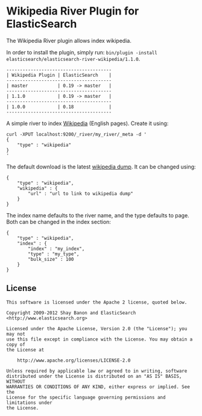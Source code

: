Wikipedia River Plugin for ElasticSearch
==================================

The Wikipedia River plugin allows index wikipedia.

In order to install the plugin, simply run: `bin/plugin -install elasticsearch/elasticsearch-river-wikipedia/1.1.0`.

    ---------------------------------------
    | Wikipedia Plugin | ElasticSearch    |
    ---------------------------------------
    | master           | 0.19 -> master   |
    ---------------------------------------
    | 1.1.0            | 0.19 -> master   |
    ---------------------------------------
    | 1.0.0            | 0.18             |
    ---------------------------------------

A simple river to index [Wikipedia](http://en.wikipedia.org) (English pages). Create it using:

	curl -XPUT localhost:9200/_river/my_river/_meta -d '
	{
	    "type" : "wikipedia"
	}
	'

The default download is the latest [wikipedia dump](http://download.wikimedia.org/enwiki/latest/enwiki-latest-pages-articles.xml.bz2). It can be changed using:

	{
	    "type" : "wikipedia",
	    "wikipedia" : {
	        "url" : "url to link to wikipedia dump"
	    }
	}

The index name defaults to the river name, and the type defaults to page. Both can be changed in the index section:

	{
	    "type" : "wikipedia",
	    "index" : {
	        "index" : "my_index",
	        "type" : "my_type",
	        "bulk_size" : 100
	    }
	}

License
-------

    This software is licensed under the Apache 2 license, quoted below.

    Copyright 2009-2012 Shay Banon and ElasticSearch <http://www.elasticsearch.org>

    Licensed under the Apache License, Version 2.0 (the "License"); you may not
    use this file except in compliance with the License. You may obtain a copy of
    the License at

        http://www.apache.org/licenses/LICENSE-2.0

    Unless required by applicable law or agreed to in writing, software
    distributed under the License is distributed on an "AS IS" BASIS, WITHOUT
    WARRANTIES OR CONDITIONS OF ANY KIND, either express or implied. See the
    License for the specific language governing permissions and limitations under
    the License.
